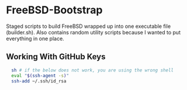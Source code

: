 # FreeBSD-Bootstrap #

Staged scripts to build FreeBSD wrapped up into one executable file (builder.sh).
Also contains random utility scripts because I wanted to put everything in one place.

## Working With GitHub Keys ##

```sh
  sh # if the below does not work, you are using the wrong shell
  eval "$(ssh-agent -s)"
  ssh-add ~/.ssh/id_rsa
```

